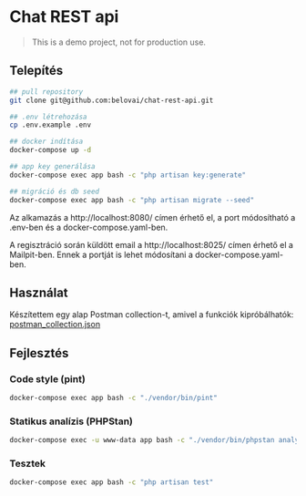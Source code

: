 # Chat REST api

> This is a demo project, not for production use.

## Telepítés

```bash
## pull repository
git clone git@github.com:belovai/chat-rest-api.git

## .env létrehozása
cp .env.example .env

## docker indítása
docker-compose up -d

## app key generálása
docker-compose exec app bash -c "php artisan key:generate"

## migráció és db seed
docker-compose exec app bash -c "php artisan migrate --seed"
```

Az alkamazás a http://localhost:8080/ címen érhető el, a port módosítható a .env-ben és a docker-compose.yaml-ben.

A regisztráció során küldött email a http://localhost:8025/ címen érhető el a Mailpit-ben. Ennek a portját is lehet módosítani a docker-compose.yaml-ben.

## Használat

Készítettem egy alap Postman collection-t, amivel a funkciók kipróbálhatók: [postman_collection.json](docs/postman_collection.json)

## Fejlesztés

### Code style (pint)

```bash
docker-compose exec app bash -c "./vendor/bin/pint"
```

### Statikus analízis (PHPStan)

```bash
docker-compose exec -u www-data app bash -c "./vendor/bin/phpstan analyse"
```

### Tesztek
```bash
docker-compose exec app bash -c "php artisan test"
```
